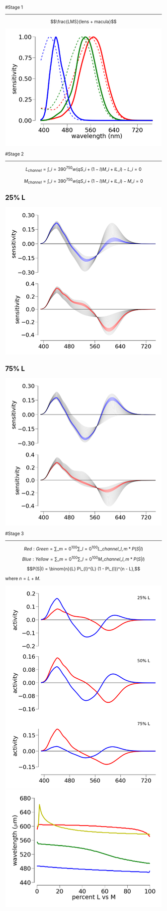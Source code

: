 #Stage 1
***

$$\frac{LMS}{lens + macula}$$

![text](./presentations/static/figures/colorModel/fundamentals.png)

#Stage 2
***

$$L_{channel} = \int\_{i=390}^{750} w(q S\_{i} + (1-l) M\_{i} + l L\_{i}) - L\_{i} = 0$$

$$M_{channel} = \int\_{i=390}^{750} w(q S\_{i} + (1-l) M\_{i} + l L\_{i}) - M\_{i} = 0$$

## 25% L
![text](./presentations/static/figures/colorModel/familyLMS_25L.png)

## 75% L
![text](./presentations/static/figures/colorModel/familyLMS_75L.png)

#Stage 3
***

$$Red:Green = \sum\_{m=0}^{100} \sum\_{l=0}^{100} L\_{channel\_{l,m}} * P(S|l)$$

$$Blue:Yellow = \sum\_{m=0}^{100} \sum\_{l=0}^{100} M\_{channel\_{l,m}} * P(S|l)$$

$$P(S|l) = \binom{n}{L} P\_{l}^{L} (1 - P\_{l})^{n - L},$$

where $n = L + M$.


![text](./presentations/static/figures/colorModel/PercentL.png)
![text](./presentations/static/figures/colorModel/uniqueHues.png)

<script type="text/javascript" src="http://cdn.mathjax.org/mathjax/latest/MathJax.js">
        MathJax.Hub.Config({
            config: ["MMLorHTML.js"],
            extensions: ["tex2jax.js","TeX/AMSmath.js","TeX/AMSsymbols.js"],
            jax: ["input/TeX"],
            tex2jax: {
                inlineMath: [ ['$','$'], ["\\(","\\)"] ],
                displayMath: [ ['$$','$$'], ["\\[","\\]"] ],
                processEscapes: false
            },
            TeX: {
                TagSide: "right",
                TagIndent: ".8em",
                MultLineWidth: "85%",
                equationNumbers: {
                   autoNumber: "AMS",
                },
                unicode: {
                   fonts: "STIXGeneral,'Arial Unicode MS'" 
                }
            },
            showProcessingMessages: false
        });
    </script>

